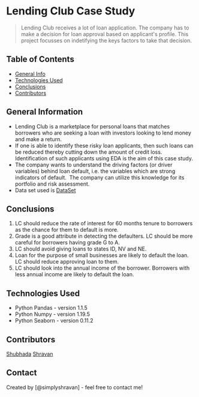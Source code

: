 # Lending Club Case Study
> Lending Club receives a lot of loan application. The company has to make a decision for loan approval based on applicant's profile. This project focusses on indetifying the keys factors to take that decision.


## Table of Contents
* [General Info](#general-information)
* [Technologies Used](#technologies-used)
* [Conclusions](#conclusions)
* [Contributors](#contributors)

<!-- You can include any other section that is pertinent to your problem -->

## General Information
- Lending Club is a marketplace for personal loans that matches borrowers who are seeking a loan with investors looking to lend money and make a return.
- If one is able to identify these risky loan applicants, then such loans can be reduced thereby cutting down the amount of credit loss. Identification of such applicants using EDA is the aim of this case study.
- The company wants to understand the driving factors (or driver variables) behind loan default, i.e. the variables which are strong indicators of default.  The company can utilize this knowledge for its portfolio and risk assessment.
- Data set used is [DataSet](https://github.com/simplyshravan/fraud_detection/blob/master/ml_model.py)

<!-- You don't have to answer all the questions - just the ones relevant to your project. -->

## Conclusions
1. LC should reduce the rate of interest for 60 months tenure to borrowers as the chance for them to default is more.
2. Grade is a good attribute in detecting the defaulters. LC should be more careful for borrowers having grade G to A.
3. LC should avoid giving loans to states ID, NV and NE.
4. Loan for the purpose of small businesses are likely to default the loan. LC should reduce approving loan to them.
5. LC should look into the annual income of the borrower. Borrowers with less annual income are likely to default the loan.


<!-- You don't have to answer all the questions - just the ones relevant to your project. -->


## Technologies Used
- Python Pandas - version 1.1.5
- Python Numpy - version 1.19.5
- Python Seaborn - version 0.11.2

<!-- As the libraries versions keep on changing, it is recommended to mention the version of library used in this project -->

## Contributors
[Shubhada](https://github.com/Shubhada-11)
[Shravan](https://github.com/simplyshravan)


## Contact
Created by [@simplyshravan] - feel free to contact me!


<!-- Optional -->
<!-- ## License -->
<!-- This project is open source and available under the [... License](). -->

<!-- You don't have to include all sections - just the one's relevant to your project -->
